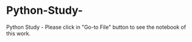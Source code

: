 # Python-Study-
Python Study - 
Please click in "Go-to File" button to see the notebook of this work.
